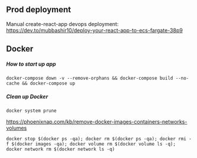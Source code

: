 ## Prod deployment

Manual create-react-app devops deployment: https://dev.to/mubbashir10/deploy-your-react-app-to-ecs-fargate-38p9

## Docker

##### How to start up app

`docker-compose down -v --remove-orphans && docker-compose build --no-cache && docker-compose up`

##### Clean up Docker

`docker system prune`

https://phoenixnap.com/kb/remove-docker-images-containers-networks-volumes

`docker stop $(docker ps -qa); docker rm $(docker ps -qa); docker rmi -f $(docker images -qa); docker volume rm $(docker volume ls -q); docker network rm $(docker network ls -q)`
